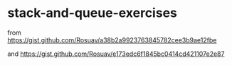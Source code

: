# stack-and-queue-exercises

from https://gist.github.com/Rosuav/a38b2a9923763845782cee3b9ae12fbe

and https://gist.github.com/Rosuav/e173edc6f1845bc0414cd421107e2e87
